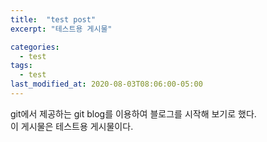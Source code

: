 ```yaml
---
title:  "test post"
excerpt: "테스트용 게시물"

categories:
  - test
tags:
  - test
last_modified_at: 2020-08-03T08:06:00-05:00
---
```


git에서 제공하는 git blog를 이용하여 블로그를 시작해 보기로 했다.  
이 게시물은 테스트용 게시물이다. 
